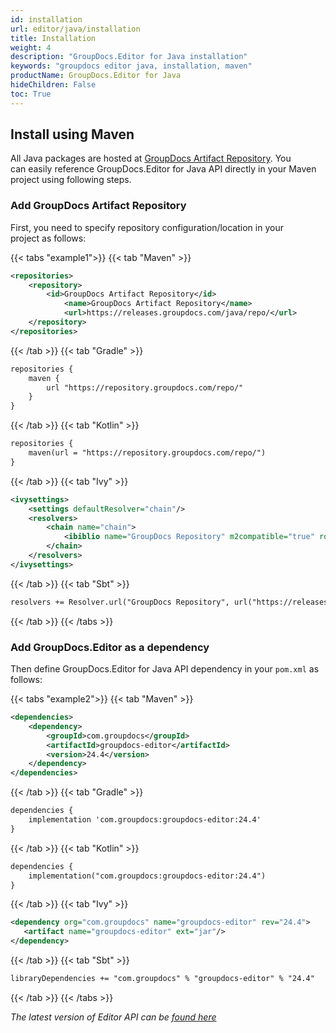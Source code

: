 ```yaml
---
id: installation
url: editor/java/installation
title: Installation
weight: 4
description: "GroupDocs.Editor for Java installation"
keywords: "groupdocs editor java, installation, maven"
productName: GroupDocs.Editor for Java
hideChildren: False
toc: True
---
```


## Install using Maven

All Java packages are hosted at [GroupDocs Artifact Repository](https://repository.groupdocs.com/). You can easily reference GroupDocs.Editor for Java API directly in your Maven project using following steps.

### Add GroupDocs Artifact Repository

First, you need to specify repository configuration/location in your project as follows:

{{< tabs "example1">}}
{{< tab "Maven" >}}
```xml
<repositories>
	<repository>
		<id>GroupDocs Artifact Repository</id>
        	<name>GroupDocs Artifact Repository</name>
        	<url>https://releases.groupdocs.com/java/repo/</url>
	</repository>
</repositories>
```
{{< /tab >}}
{{< tab "Gradle" >}}
```xml
repositories {
    maven {
        url "https://repository.groupdocs.com/repo/"
    }
}
```
{{< /tab >}}
{{< tab "Kotlin" >}}
```xml
repositories {
    maven(url = "https://repository.groupdocs.com/repo/")
}
```
{{< /tab >}}
{{< tab "Ivy" >}}
```xml
<ivysettings>
    <settings defaultResolver="chain"/>
    <resolvers>
        <chain name="chain">
            <ibiblio name="GroupDocs Repository" m2compatible="true" root="https://releases.groupdocs.com/java/repo/"/>
        </chain>
    </resolvers>
</ivysettings>
```
{{< /tab >}}
{{< tab "Sbt" >}}
```xml
resolvers += Resolver.url("GroupDocs Repository", url("https://releases.groupdocs.com/java/repo/"))
```
{{< /tab >}}
{{< /tabs >}}

### Add GroupDocs.Editor as a dependency

Then define GroupDocs.Editor for Java API dependency in your `pom.xml` as follows:

{{< tabs "example2">}}
{{< tab "Maven" >}}
```xml
<dependencies>
    <dependency>
        <groupId>com.groupdocs</groupId>
        <artifactId>groupdocs-editor</artifactId>
        <version>24.4</version>
    </dependency>
</dependencies>
```
{{< /tab >}}
{{< tab "Gradle" >}}
```xml
dependencies {
    implementation 'com.groupdocs:groupdocs-editor:24.4'
}
```
{{< /tab >}}
{{< tab "Kotlin" >}}
```xml
dependencies {
    implementation("com.groupdocs:groupdocs-editor:24.4")
}
```
{{< /tab >}}
{{< tab "Ivy" >}}
```xml
<dependency org="com.groupdocs" name="groupdocs-editor" rev="24.4">
   <artifact name="groupdocs-editor" ext="jar"/>
</dependency>
```
{{< /tab >}}
{{< tab "Sbt" >}}
```xml
libraryDependencies += "com.groupdocs" % "groupdocs-editor" % "24.4"
```
{{< /tab >}}
{{< /tabs >}}

_The latest version of Editor API can be [found here](https://releases.groupdocs.com/java/repo/com/groupdocs/groupdocs-editor/)_
